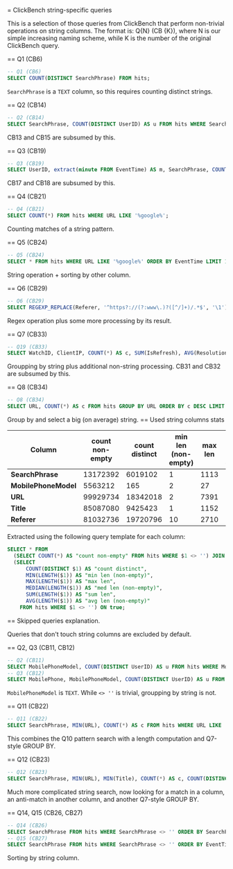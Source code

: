 = ClickBench string-specific queries

This is a selection of those queries from ClickBench that perform non-trivial operations on string
columns.
The format is: Q{N} (CB {K}), where N is our simple increasing naming scheme, while K is the number of the
original ClickBench query.

== Q1 (CB6)

```sql
-- Q1 (CB6)
SELECT COUNT(DISTINCT SearchPhrase) FROM hits;
```

`SearchPhrase` is a `TEXT` column, so this requires counting distinct strings.

== Q2 (CB14)

```sql
-- Q2 (CB14)
SELECT SearchPhrase, COUNT(DISTINCT UserID) AS u FROM hits WHERE SearchPhrase <> '' GROUP BY SearchPhrase ORDER BY u DESC LIMIT 10;
```

CB13 and CB15 are subsumed by this.

== Q3 (CB19)

```sql
-- Q3 (CB19)
SELECT UserID, extract(minute FROM EventTime) AS m, SearchPhrase, COUNT(*) FROM hits GROUP BY UserID, m, SearchPhrase ORDER BY COUNT(*) DESC LIMIT 10;
```

CB17 and CB18 are subsumed by this.

== Q4 (CB21)

```sql
-- Q4 (CB21)
SELECT COUNT(*) FROM hits WHERE URL LIKE '%google%';
```

Counting matches of a string pattern.

== Q5 (CB24)

```sql
-- Q5 (CB24)
SELECT * FROM hits WHERE URL LIKE '%google%' ORDER BY EventTime LIMIT 10;
```

String operation + sorting by other column.

== Q6 (CB29)

```sql
-- Q6 (CB29)
SELECT REGEXP_REPLACE(Referer, '^https?://(?:www\.)?([^/]+)/.*$', '\1') AS k, AVG(STRLEN(Referer)) AS l, COUNT(*) AS c, MIN(Referer) FROM hits WHERE Referer <> '' GROUP BY k HAVING COUNT(*) > 100000 ORDER BY l DESC LIMIT 25;
```

Regex operation plus some more processing by its result.

== Q7 (CB33)

```sql
-- Q19 (CB33)
SELECT WatchID, ClientIP, COUNT(*) AS c, SUM(IsRefresh), AVG(ResolutionWidth) FROM hits GROUP BY WatchID, ClientIP ORDER BY c DESC LIMIT 10;
```

Groupping by string plus additional non-string processing.
CB31 and CB32 are subsumed by this.

== Q8 (CB34)

```sql
-- Q8 (CB34)
SELECT URL, COUNT(*) AS c FROM hits GROUP BY URL ORDER BY c DESC LIMIT 10;
```

Group by and select a big (on average) string.
== Used string columns stats

| **Column**           | **count non-empty** | **count distinct** | **min len (non-empty)** | **max len** | **med len (non-empty)** | **sum len** | **avg len (non-empty** |
|----------------------|---------------------|--------------------|-------------------------|-------------|-------------------------|-------------|------------------------|
| **SearchPhrase**     | 13172392            | 6019102            | 1                       | 1113        | 28.0                    | 413315834   | 31.38                  |
| **MobilePhoneModel** | 5563212             | 165                | 2                       | 27          | 4.0                     | 23280516    | 4.18                   |
| **URL**              | 99929734            | 18342018           | 2                       | 7391        | 54.0                    | 8791293596  | 87.97                  |
| **Title**            | 85087080            | 9425423            | 1                       | 1152        | 56.0                    | 5664904533  | 66.58                  |
| **Referer**          | 81032736            | 19720796           | 10                      | 2710        | 58.0                    | 6339129459  | 78.23                  |

Extracted using the following query template for each column:

```sql
SELECT * FROM 
  (SELECT COUNT(*) AS "count non-empty" FROM hits WHERE $1 <> '') JOIN 
  (SELECT 
      COUNT(DISTINCT $1) AS "count distinct",
      MIN(LENGTH($1)) AS "min len (non-empty)",
      MAX(LENGTH($1)) AS "max len",
      MEDIAN(LENGTH($1)) AS "med len (non-empty)",
      SUM(LENGTH($1)) AS "sum len",
      AVG(LENGTH($1)) AS "avg len (non-empty)"
    FROM hits WHERE $1 <> '') ON true;
```

== Skipped queries explanation.

Queries that don't touch string columns are excluded by default.

== Q2, Q3 (CB11, CB12)

```sql
-- Q2 (CB11)
SELECT MobilePhoneModel, COUNT(DISTINCT UserID) AS u FROM hits WHERE MobilePhoneModel <> '' GROUP BY MobilePhoneModel ORDER BY u DESC LIMIT 10;
-- Q3 (CB12)
SELECT MobilePhone, MobilePhoneModel, COUNT(DISTINCT UserID) AS u FROM hits WHERE MobilePhoneModel <> '' GROUP BY MobilePhone, MobilePhoneModel ORDER BY u DESC LIMIT 10;
```

`MobilePhoneModel` is `TEXT`. While `<> ''` is trivial, groupping by string is not.

== Q11 (CB22)

```sql
-- Q11 (CB22)
SELECT SearchPhrase, MIN(URL), COUNT(*) AS c FROM hits WHERE URL LIKE '%google%' AND SearchPhrase <> '' GROUP BY SearchPhrase ORDER BY c DESC LIMIT 10;
```

This combines the Q10 pattern search with a length computation and Q7-style GROUP BY.

== Q12 (CB23)

```sql
-- Q12 (CB23)
SELECT SearchPhrase, MIN(URL), MIN(Title), COUNT(*) AS c, COUNT(DISTINCT UserID) FROM hits WHERE Title LIKE '%Google%' AND URL NOT LIKE '%.google.%' AND SearchPhrase <> '' GROUP BY SearchPhrase ORDER BY c DESC LIMIT 10;
```

Much more complicated string search, now looking for a match in a column, an anti-match in another column,
and another Q7-style GROUP BY.

== Q14, Q15 (CB26, CB27)

```sql
-- Q14 (CB26)
SELECT SearchPhrase FROM hits WHERE SearchPhrase <> '' ORDER BY SearchPhrase LIMIT 10;
-- Q15 (CB27)
SELECT SearchPhrase FROM hits WHERE SearchPhrase <> '' ORDER BY EventTime, SearchPhrase LIMIT 10;
```

Sorting by string column.
